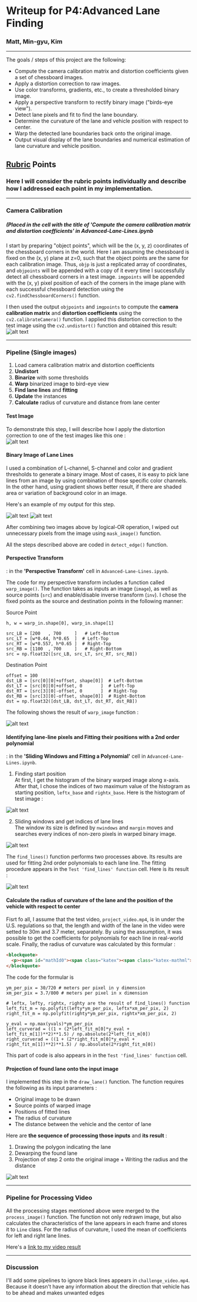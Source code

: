 # Writeup for P4:Advanced Lane Finding

### Matt, Min-gyu, Kim
---

The goals / steps of this project are the following:

* Compute the camera calibration matrix and distortion coefficients given a set of chessboard images.
* Apply a distortion correction to raw images.
* Use color transforms, gradients, etc., to create a thresholded binary image.
* Apply a perspective transform to rectify binary image ("birds-eye view").
* Detect lane pixels and fit to find the lane boundary.
* Determine the curvature of the lane and vehicle position with respect to center.
* Warp the detected lane boundaries back onto the original image.
* Output visual display of the lane boundaries and numerical estimation of lane curvature and vehicle position.

[//]: # (Image References)

[image1]: ./figures/calibration.png "Undistorted"
[image2]: ./figures/test_image.png "Road Transformed"
[image3]: ./figures/masked.png "Region of Interest"
[image4]: ./figures/c_binary.png "Binary_1"
[image5]: ./figures/grad.png "Binary_2"
[image6]: ./figures/warped.png "Warped"
[image7]: ./figures/histogram.png "Histogram"
[image8]: ./figures/find_lane_line.png "Finding Lines"
[image9]: ./figures/fitted_lines.png "Fitted Lines"
[image10]: ./figures/radiusCurvature.png "Formular for Radius of Curvature"
[image11]: ./figures/detected_lane.png "Detected Lane"
[video1]: ./result_project_video.mp4 "Video"

## [Rubric](https://review.udacity.com/#!/rubrics/571/view) Points
### Here I will consider the rubric points individually and describe how I addressed each point in my implementation.  

---

### Camera Calibration 
##### (Placed in the cell with the title of 'Compute the camera calibration matrix and distortion coefficients' in Advanced-Lane-Lines.ipynb

I start by preparing "object points", which will be the (x, y, z) coordinates of the chessboard corners in the world. Here I am assuming the chessboard is fixed on the (x, y) plane at z=0, such that the object points are the same for each calibration image.  Thus, `objp` is just a replicated array of coordinates, and `objpoints` will be appended with a copy of it every time I successfully detect all chessboard corners in a test image.  `imgpoints` will be appended with the (x, y) pixel position of each of the corners in the image plane with each successful chessboard detection using the `cv2.findChessboardCorners()` function.  

I then used the output `objpoints` and `imgpoints` to compute the **camera calibration matrix** and **distortion coefficients** using the `cv2.calibrateCamera()` function.  I applied this distortion correction to the test image using the `cv2.undistort()` function and obtained this result: 
![alt text][image1]

---

### Pipeline (Single images)

1) Load camera calibration matrix and distortion coefficients  
2) **Undistort**  
3) **Binarize** with some thresholds  
4) **Warp** binarized image to bird-eye view  
5) **Find lane lines** and **fitting** 
6) **Update** the instances  
7) **Calculate** radius of curvature and distance from lane center

#### Test Image
To demonstrate this step, I will describe how I apply the distortion correction to one of the test images like this one :  
![alt text][image2] 

#### Binary Image of Lane Lines

I used a combination of L-channel, S-channel and color and gradient thresholds to generate a binary image. Most of cases, it is easy to pick lane lines from an image by using combination of those specific color channels. In the other hand, using gradient shows better result, if there are shaded area or variation of background color in an image.

Here's an example of my output for this step.

![alt text][image4]
![alt text][image5]

After combining two images above by logical-OR operation, I wiped out unnecessary pixels from the image using `mask_image()` function.

All the steps described above are coded in `detect_edge()` function.

#### Perspective Transform
: in the **'Perspective Transform'** cell in `Advanced-Lane-Lines.ipynb`.

The code for my perspective transform includes a function called `warp_image()`. The function takes as inputs an image (`image`), as well as source points (`src`) and enable/disable inverse transform (`inv`).  I chose the fixed points as the source and destination points in the following manner:

Source Point
```
h, w = warp_in.shape[0], warp_in.shape[1]

src_LB = [200   , 700     ]   # Left-Bottom
src_LT = [w*0.44, h*0.65  ]  # Left-Top
src_RT = [w*0.557, h*0.65 ]  # Right-Top
src_RB = [1100  , 700     ]   # Right-Bottom
src = np.float32([src_LB, src_LT, src_RT, src_RB])
```
Destination Point
```
offset = 100
dst_LB = [src[0][0]+offset, shape[0]]  # Left-Bottom
dst_LT = [src[0][0]+offset, 0       ]  # Left-Top
dst_RT = [src[3][0]-offset, 0       ]  # Right-Top
dst_RB = [src[3][0]-offset, shape[0]]  # Right-Bottom
dst = np.float32([dst_LB, dst_LT, dst_RT, dst_RB])
```

The following shows the result of `warp_image` function : 

![alt text][image6]

#### Identifying lane-line pixels and Fitting their positions with a 2nd order polynomial
: in the **'Sliding Windows and Fitting a Polynomial'** cell in `Advanced-Lane-Lines.ipynb`.

1) Finding start position  
At first, I get the histogram of the binary warped image along x-axis. After that, I chose the indices of two maximum value of the histogram as starting position, `leftx_base` and `rightx_base`. Here is the histogram of test image :  

![alt text][image7]

2) Sliding windows and get indices of lane lines  
The window its size is defined by `nwindows` and `margin` moves and searches every indices of non-zero pixels in warped binary image.  

![alt text][image8]

The `find_lines()` function performs two processes above. Its results are used for fitting 2nd order polynomials to each lane line. The fitting procedure appears in the `Test 'find_lines' function` cell. Here is its result :  

![alt text][image9]

#### Calculate the radius of curvature of the lane and the position of the vehicle with respect to center

Fisrt fo all, I assume that the test video, `project_video.mp4`, is in under the U.S. regulations so that, the length and width of the lane in the video were setted to 30m and 3.7 meter, separately. By using the assumption, it was possible to get the coefficients for  polynomials for each line in real-world scale. Finally, the radius of curvature was calculated by this formular :     

```html
<blockquote>
  <p><span id="mathId0"><span class="katex"><span class="katex-mathml"><math><semantics><mrow><mstyle scriptlevel="0" displaystyle="true"><mtext><mi mathvariant="normal">R</mi><mi mathvariant="normal">a</mi><mi mathvariant="normal">d</mi><mi mathvariant="normal">i</mi><mi mathvariant="normal">u</mi><mi mathvariant="normal">s</mi><mtext>&nbsp;</mtext><mi mathvariant="normal">o</mi><mi mathvariant="normal">f</mi><mtext>&nbsp;</mtext><mi mathvariant="normal">c</mi><mi mathvariant="normal">u</mi><mi mathvariant="normal">r</mi><mi mathvariant="normal">v</mi><mi mathvariant="normal">a</mi><mi mathvariant="normal">t</mi><mi mathvariant="normal">u</mi><mi mathvariant="normal">r</mi><mi mathvariant="normal">e</mi></mtext><mo>=</mo><mfrac><mrow><mrow><msup><mrow><mrow><mo fence="true">[</mo><mrow><mn>1</mn></mrow><mo>+</mo><msup><mrow><mrow><mo fence="true">(</mo><mfrac><mrow><mrow><mrow><mrow><mrow><mi>d</mi></mrow><mrow><mi>y</mi></mrow></mrow></mrow></mrow></mrow><mrow><mrow><mrow><mrow><mrow><mi>d</mi></mrow><mrow><mi>x</mi></mrow></mrow></mrow></mrow></mrow></mfrac><mo fence="true">)</mo></mrow></mrow><mrow><mn>2</mn></mrow></msup><mo fence="true">]</mo></mrow></mrow><mrow><mrow><mrow><mn>3</mn></mrow><mtext><mi mathvariant="normal">/</mi></mtext><mrow><mn>2</mn></mrow></mrow></mrow></msup></mrow></mrow><mrow><mrow><mrow><mrow><mo fence="true">∣</mo><mfrac><mrow><mrow><msup><mrow><mi>d</mi></mrow><mrow><mn>2</mn></mrow></msup><mrow><mi>y</mi></mrow></mrow></mrow><mrow><mrow><msup><mrow><mrow><mrow><mi>d</mi></mrow><mrow><mi>x</mi></mrow></mrow></mrow><mrow><mn>2</mn></mrow></msup></mrow></mrow></mfrac><mo fence="true">∣</mo></mrow></mrow></mrow></mrow></mfrac></mstyle></mrow><annotation encoding="application/x-tex">\displaystyle\text{Radius of curvature}=\frac{{{\left[{1}+{\left(\frac{{{\left.{d}{y}\right.}}}{{{\left.{d}{x}\right.}}}\right)}^{2}\right]}^{{{3}\text{/}{2}}}}}{{{\left|\frac{{{d}^{2}{y}}}{{{\left.{d}{x}\right.}^{2}}}\right|}}}</annotation></semantics></math></span><span class="katex-html" aria-hidden="true"><span class="strut" style="height: 2.39413em;"></span><span class="strut bottom" style="height: 4.10213em; vertical-align: -1.708em;"></span><span class="base textstyle uncramped"><span class="mord text displaystyle textstyle uncramped reset-textstyle displaystyle textstyle uncramped"><span class="mord mathrm">Radius&nbsp;of&nbsp;curvature</span></span><span class="mrel reset-textstyle displaystyle textstyle uncramped">=</span><span class="mord reset-textstyle displaystyle textstyle uncramped"><span class="mopen sizing reset-size5 size5 reset-textstyle textstyle uncramped nulldelimiter"></span><span class="mfrac"><span class="vlist"><span class="" style="top: 1.05798em;"><span class="fontsize-ensurer reset-size5 size5"><span class="" style="font-size: 1em;">​</span></span><span class="reset-textstyle textstyle cramped"><span class="mord textstyle cramped"><span class="mord textstyle cramped"><span class="mord textstyle cramped"><span class="minner textstyle cramped"><span class="mopen style-wrap reset-textstyle textstyle uncramped"><span class="delimsizing mult"><span class="vlist"><span class="" style="top: 0.650015em;"><span class="fontsize-ensurer reset-size5 size5"><span class="" style="font-size: 0em;">​</span></span><span class="delimsizinginner delim-size1"><span class="">∣</span></span></span><span class="" style="top: 0.044015em;"><span class="fontsize-ensurer reset-size5 size5"><span class="" style="font-size: 0em;">​</span></span><span class="delimsizinginner delim-size1"><span class="">∣</span></span></span><span class="" style="top: -0.561985em;"><span class="fontsize-ensurer reset-size5 size5"><span class="" style="font-size: 0em;">​</span></span><span class="delimsizinginner delim-size1"><span class="">∣</span></span></span><span class="baseline-fix"><span class="fontsize-ensurer reset-size5 size5"><span class="" style="font-size: 0em;">​</span></span>​</span></span></span></span><span class="mord reset-textstyle textstyle cramped"><span class="mopen sizing reset-size5 size5 reset-textstyle textstyle uncramped nulldelimiter"></span><span class="mfrac"><span class="vlist"><span class="" style="top: 0.371228em;"><span class="fontsize-ensurer reset-size5 size5"><span class="" style="font-size: 0em;">​</span></span><span class="reset-textstyle scriptstyle cramped mtight"><span class="mord scriptstyle cramped mtight"><span class="mord scriptstyle cramped mtight"><span class="mord mtight"><span class="mord scriptstyle cramped mtight"><span class="minner scriptstyle cramped mtight"><span class="mopen sizing reset-size5 size5 reset-scriptstyle textstyle uncramped nulldelimiter"></span><span class="mord scriptstyle cramped mtight"><span class="mord mathit mtight">d</span></span><span class="mord scriptstyle cramped mtight"><span class="mord mathit mtight">x</span></span><span class="mclose sizing reset-size5 size5 reset-scriptstyle textstyle uncramped nulldelimiter"></span></span></span><span class="msupsub"><span class="vlist"><span class="" style="top: -0.34144em; margin-right: 0.0714286em;"><span class="fontsize-ensurer reset-size5 size5"><span class="" style="font-size: 0em;">​</span></span><span class="reset-scriptstyle scriptscriptstyle cramped mtight"><span class="mord scriptscriptstyle cramped mtight"><span class="mord mathrm mtight">2</span></span></span></span><span class="baseline-fix"><span class="fontsize-ensurer reset-size5 size5"><span class="" style="font-size: 0em;">​</span></span>​</span></span></span></span></span></span></span></span><span class="" style="top: -0.23em;"><span class="fontsize-ensurer reset-size5 size5"><span class="" style="font-size: 0em;">​</span></span><span class="reset-textstyle textstyle uncramped frac-line"></span></span><span class="" style="top: -0.446108em;"><span class="fontsize-ensurer reset-size5 size5"><span class="" style="font-size: 0em;">​</span></span><span class="reset-textstyle scriptstyle cramped mtight"><span class="mord scriptstyle cramped mtight"><span class="mord scriptstyle cramped mtight"><span class="mord mtight"><span class="mord scriptstyle cramped mtight"><span class="mord mathit mtight">d</span></span><span class="msupsub"><span class="vlist"><span class="" style="top: -0.286em; margin-right: 0.0714286em;"><span class="fontsize-ensurer reset-size5 size5"><span class="" style="font-size: 0em;">​</span></span><span class="reset-scriptstyle scriptscriptstyle cramped mtight"><span class="mord scriptscriptstyle cramped mtight"><span class="mord mathrm mtight">2</span></span></span></span><span class="baseline-fix"><span class="fontsize-ensurer reset-size5 size5"><span class="" style="font-size: 0em;">​</span></span>​</span></span></span></span><span class="mord scriptstyle cramped mtight"><span class="mord mathit mtight" style="margin-right: 0.03588em;">y</span></span></span></span></span></span><span class="baseline-fix"><span class="fontsize-ensurer reset-size5 size5"><span class="" style="font-size: 0em;">​</span></span>​</span></span></span><span class="mclose sizing reset-size5 size5 reset-textstyle textstyle uncramped nulldelimiter"></span></span><span class="mclose style-wrap reset-textstyle textstyle uncramped"><span class="delimsizing mult"><span class="vlist"><span class="" style="top: 0.650015em;"><span class="fontsize-ensurer reset-size5 size5"><span class="" style="font-size: 0em;">​</span></span><span class="delimsizinginner delim-size1"><span class="">∣</span></span></span><span class="" style="top: 0.044015em;"><span class="fontsize-ensurer reset-size5 size5"><span class="" style="font-size: 0em;">​</span></span><span class="delimsizinginner delim-size1"><span class="">∣</span></span></span><span class="" style="top: -0.561985em;"><span class="fontsize-ensurer reset-size5 size5"><span class="" style="font-size: 0em;">​</span></span><span class="delimsizinginner delim-size1"><span class="">∣</span></span></span><span class="baseline-fix"><span class="fontsize-ensurer reset-size5 size5"><span class="" style="font-size: 0em;">​</span></span>​</span></span></span></span></span></span></span></span></span></span><span class="" style="top: -0.23em;"><span class="fontsize-ensurer reset-size5 size5"><span class="" style="font-size: 1em;">​</span></span><span class="reset-textstyle textstyle uncramped frac-line"></span></span><span class="" style="top: -1.04002em;"><span class="fontsize-ensurer reset-size5 size5"><span class="" style="font-size: 1em;">​</span></span><span class="reset-textstyle textstyle uncramped"><span class="mord textstyle uncramped"><span class="mord textstyle uncramped"><span class="mord"><span class="mord textstyle uncramped"><span class="minner textstyle uncramped"><span class="mopen style-wrap reset-textstyle textstyle uncramped" style="top: 0em;"><span class="delimsizing size2">[</span></span><span class="mord textstyle uncramped"><span class="mord mathrm">1</span></span><span class="mbin">+</span><span class="mord"><span class="mord textstyle uncramped"><span class="minner textstyle uncramped"><span class="mopen style-wrap reset-textstyle textstyle uncramped" style="top: 0em;"><span class="delimsizing size2">(</span></span><span class="mord reset-textstyle textstyle uncramped"><span class="mopen sizing reset-size5 size5 reset-textstyle textstyle uncramped nulldelimiter"></span><span class="mfrac"><span class="vlist"><span class="" style="top: 0.345em;"><span class="fontsize-ensurer reset-size5 size5"><span class="" style="font-size: 0em;">​</span></span><span class="reset-textstyle scriptstyle cramped mtight"><span class="mord scriptstyle cramped mtight"><span class="mord scriptstyle cramped mtight"><span class="mord scriptstyle cramped mtight"><span class="minner scriptstyle cramped mtight"><span class="mopen sizing reset-size5 size5 reset-scriptstyle textstyle uncramped nulldelimiter"></span><span class="mord scriptstyle cramped mtight"><span class="mord mathit mtight">d</span></span><span class="mord scriptstyle cramped mtight"><span class="mord mathit mtight">x</span></span><span class="mclose sizing reset-size5 size5 reset-scriptstyle textstyle uncramped nulldelimiter"></span></span></span></span></span></span></span><span class="" style="top: -0.23em;"><span class="fontsize-ensurer reset-size5 size5"><span class="" style="font-size: 0em;">​</span></span><span class="reset-textstyle textstyle uncramped frac-line"></span></span><span class="" style="top: -0.446108em;"><span class="fontsize-ensurer reset-size5 size5"><span class="" style="font-size: 0em;">​</span></span><span class="reset-textstyle scriptstyle uncramped mtight"><span class="mord scriptstyle uncramped mtight"><span class="mord scriptstyle uncramped mtight"><span class="mord scriptstyle uncramped mtight"><span class="minner scriptstyle uncramped mtight"><span class="mopen sizing reset-size5 size5 reset-scriptstyle textstyle uncramped nulldelimiter"></span><span class="mord scriptstyle uncramped mtight"><span class="mord mathit mtight">d</span></span><span class="mord scriptstyle uncramped mtight"><span class="mord mathit mtight" style="margin-right: 0.03588em;">y</span></span><span class="mclose sizing reset-size5 size5 reset-scriptstyle textstyle uncramped nulldelimiter"></span></span></span></span></span></span></span><span class="baseline-fix"><span class="fontsize-ensurer reset-size5 size5"><span class="" style="font-size: 0em;">​</span></span>​</span></span></span><span class="mclose sizing reset-size5 size5 reset-textstyle textstyle uncramped nulldelimiter"></span></span><span class="mclose style-wrap reset-textstyle textstyle uncramped" style="top: 0em;"><span class="delimsizing size2">)</span></span></span></span><span class="msupsub"><span class="vlist"><span class="" style="top: -0.764em; margin-right: 0.05em;"><span class="fontsize-ensurer reset-size5 size5"><span class="" style="font-size: 0em;">​</span></span><span class="reset-textstyle scriptstyle uncramped mtight"><span class="mord scriptstyle uncramped mtight"><span class="mord mathrm mtight">2</span></span></span></span><span class="baseline-fix"><span class="fontsize-ensurer reset-size5 size5"><span class="" style="font-size: 0em;">​</span></span>​</span></span></span></span><span class="mclose style-wrap reset-textstyle textstyle uncramped" style="top: 0em;"><span class="delimsizing size2">]</span></span></span></span><span class="msupsub"><span class="vlist"><span class="" style="top: -0.829108em; margin-right: 0.05em;"><span class="fontsize-ensurer reset-size5 size5"><span class="" style="font-size: 0em;">​</span></span><span class="reset-textstyle scriptstyle uncramped mtight"><span class="mord scriptstyle uncramped mtight"><span class="mord scriptstyle uncramped mtight"><span class="mord scriptstyle uncramped mtight"><span class="mord mathrm mtight">3</span></span><span class="mord text scriptstyle uncramped mtight"><span class="mord mathrm mtight">/</span></span><span class="mord scriptstyle uncramped mtight"><span class="mord mathrm mtight">2</span></span></span></span></span></span><span class="baseline-fix"><span class="fontsize-ensurer reset-size5 size5"><span class="" style="font-size: 0em;">​</span></span>​</span></span></span></span></span></span></span></span><span class="baseline-fix"><span class="fontsize-ensurer reset-size5 size5"><span class="" style="font-size: 1em;">​</span></span>​</span></span></span><span class="mclose sizing reset-size5 size5 reset-textstyle textstyle uncramped nulldelimiter"></span></span></span></span></span></span></p>
</blockquote>
```

The code for the formular is 
```
ym_per_pix = 30/720 # meters per pixel in y dimension
xm_per_pix = 3.7/800 # meters per pixel in x dimension

# leftx, lefty, rightx, righty are the result of find_lines() function
left_fit_m = np.polyfit(lefty*ym_per_pix, leftx*xm_per_pix, 2)
right_fit_m = np.polyfit(righty*ym_per_pix, rightx*xm_per_pix, 2)

y_eval = np.max(yvals)*ym_per_pix
left_curverad = ((1 + (2*left_fit_m[0]*y_eval + left_fit_m[1])**2)**1.5) / np.absolute(2*left_fit_m[0])
right_curverad = ((1 + (2*right_fit_m[0]*y_eval + right_fit_m[1])**2)**1.5) / np.absolute(2*right_fit_m[0])
```

This part of code is also appears in in the `Test 'find_lines' function` cell.

#### Projection of found lane onto the input image

I implemented this step in the `draw_lane()` function. The function requires the following as its input parameters :  
* Original image to be drawn  
* Source points of warped image  
* Positions of fitted lines  
* The radius of curvature  
* The distance between the vehicle and the centor of lane  

Here are **the sequence of processing those inputs** and **its result** :
1) Drawing the polygon indicating the lane  
2) Dewarping the found lane  
3) Projection of step 2 onto the original image + Writing the radius and the distance

![alt text][image11]

---

### Pipeline for Processing Video

All the processing stages mentioned above were merged to the `process_image()` function. The function not only redrawn image, but also calculates the characteristics of the lane appears in each frame and stores it to `Line` class. For the radius of curvature, I used the mean of coefficients for left and right lane lines.

Here's a [link to my video result](./result_project_video.mp4)

---

### Discussion

I'll add some pipelines to ignore black lines appears in `challenge_video.mp4`. Because it doesn't have any information about the direction that vehicle has to be ahead and makes unwanted edges

